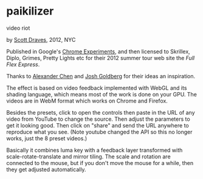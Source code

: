 # paikilizer
video riot

by [Scott Draves](http://ScottDraves.com), 2012, NYC

Published in Google's [Chrome Experiments](https://www.chromeexperiments.com/experiment/the-paikilizer),
and then licensed to Skrillex, Diplo, Grimes, Pretty Lights etc for their 2012 summer tour web site the *Full Flex Express*.

Thanks to [Alexander Chen](http://chenalexander.com) and
[Josh Goldberg](http://www.goldbergs.com/) for their ideas an inspiration.

The effect is based on video feedback implemented with WebGL and its
shading language, which means most of the work is done on your GPU.
The videos are in WebM format which works on Chrome and Firefox.

Besides the presets, click to open the controls then paste in the URL
of any video from YouTube to change the source.  Then adjust the
parameters to get it looking good.  Then click on "share" and send the
URL anywhere to reproduce what you see. (Note youtube changed the API so this no longer works, just the 8 preset videos.)

Basically it combines luma key with a feedback layer transformed with
scale-rotate-translate and mirror tiling.  The scale and rotation are
connected to the mouse, but if you don't move the mouse for a while,
then they get adjusted automatically.
